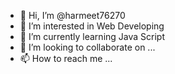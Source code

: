 - 👋 Hi, I’m @harmeet76270
- 👀 I’m interested in Web Developing
- 🌱 I’m currently learning Java Script
- 💞️ I’m looking to collaborate on ...
- 📫 How to reach me ...

<!---
harmeet76270/harmeet76270 is a ✨ special ✨ repository because its `README.md` (this file) appears on your GitHub profile.
You can click the Preview link to take a look at your changes.
--->
